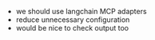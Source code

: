 * we should use langchain MCP adapters
* reduce unnecessary configuration
* would be nice to check output too